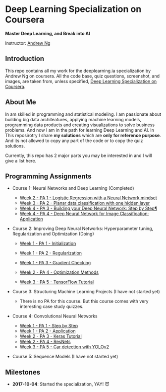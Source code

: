 # Deep Learning Specialization on Coursera

**Master Deep Learning, and Break into AI**

Instructor: [Andrew Ng](http://www.andrewng.org/)

## Introduction

This repo contains all my work for the deeplearning.ia specialization by Andrew Ng on coursera. All the code base, quiz questions, screenshot, and images, are taken from, unless specified, [Deep Learning Specialization on Coursera](https://www.coursera.org/specializations/deep-learning).

## About Me

In am skilled in programming and statistical modeling. I am passionate about building big data architeatures, applying machine learning models, programming data products and creating visualizations to solve business problems. And now I am in the path for learning Deep Learning and AI. In This reposirotry I share **my solutions** which are **only for reference purpose**. And its not allowed to copy any part of the code or to copy the quiz solutions.

Currently, this repo has 2 major parts you may be interested in and I will give a list here.

## Programming Assignments

- Course 1: Neural Networks and Deep Learning (Completed)

  - [Week 2 - PA 1 - Logistic Regression with a Neural Network mindset](https://github.com/marcusos/deeplearning-ai-coursera/blob/master/Course%201%20-%20Neural%20Networks%20and%20Deep%20Learning/Week%202%20-%20Neural%20Networks%20Basics/Logistic%20Regression%20as%20a%20Neural%20Network/Logistic%20Regression%20with%20a%20Neural%20Network%20mindset%20v4.ipynb)
  - [Week 3 - PA 2 - Planar data classification with one hidden layer](https://github.com/marcusos/deeplearning-ai-coursera/blob/master/Course%201%20-%20Neural%20Networks%20and%20Deep%20Learning/Week%203%20-%20Shallow%20neural%20networks/Planar%20data%20classification%20with%20one%20hidden%20layer/Planar%20data%20classification%20with%20one%20hidden%20layer%20v4.ipynb)
  - [Week 4 - PA 3 - Building your Deep Neural Network: Step by Step¶](https://github.com/marcusos/deeplearning-ai-coursera/blob/master/Course%201%20-%20Neural%20Networks%20and%20Deep%20Learning/Week%204%20-%20Deep%20Neural%20Networks/Building%20your%20Deep%20Neural%20Network%20-%20Step%20by%20Step/Building%20your%20Deep%20Neural%20Network%20-%20Step%20by%20Step%20v5.ipynb)
  - [Week 4 - PA 4 - Deep Neural Network for Image Classification: Application](https://github.com/marcusos/deeplearning-ai-coursera/blob/master/Course%201%20-%20Neural%20Networks%20and%20Deep%20Learning/Week%204%20-%20Deep%20Neural%20Networks/Deep%20Neural%20Newtor%20Application%20-%20Image%20Classification/Deep%20Neural%20Network%20-%20Application%20v3.ipynb)

- Course 2: Improving Deep Neural Networks: Hyperparameter tuning, Regularization and Optimization (Doing)
  - [Week 1 - PA 1 - Initialization](https://github.com/marcusos/deeplearning-ai-coursera/blob/master/Course%202%20-%20Improving%20Deep%20Neural%20Networks%20Hyperparameter%20tuning%2C%20Regularization%20and%20Optimization/Week%201%20-%20Practical%20aspects%20of%20Deep%20Learning/Initialization/Initialization.ipynb)
  - [Week 1 - PA 2 - Regularization](https://github.com/marcusos/deeplearning-ai-coursera/blob/master/Course%202%20-%20Improving%20Deep%20Neural%20Networks%20Hyperparameter%20tuning%2C%20Regularization%20and%20Optimization/Week%201%20-%20Practical%20aspects%20of%20Deep%20Learning/Regularization/Regularizatio.ipynb)
  - [Week 1 - PA 3 - Gradient Checking](https://github.com/marcusos/deeplearning-ai-coursera/blob/master/Course%202%20-%20Improving%20Deep%20Neural%20Networks%20Hyperparameter%20tuning%2C%20Regularization%20and%20Optimization/Week%201%20-%20Practical%20aspects%20of%20Deep%20Learning/Gradient%20Checking/Gradient%20Checking.ipynb)

  - [Week 2 - PA 4 - Optimization Methods](https://github.com/marcusos/deeplearning-ai-coursera/blob/master/Course%202%20-%20Improving%20Deep%20Neural%20Networks%20Hyperparameter%20tuning%2C%20Regularization%20and%20Optimization/Week%202%20-%20Optimization%20algorithms/Optimization%2Bmethods.ipynb)
  - [Week 3 - PA 5 - TensorFlow Tutorial](https://github.com/marcusos/deeplearning-ai-coursera/blob/master/Course%202%20-%20Improving%20Deep%20Neural%20Networks%20Hyperparameter%20tuning%2C%20Regularization%20and%20Optimization/Week%203%20-%20Hyp.%20tuning%2C%20Batch%20Normal%20Frameworks/Tensorflow%2BTutorial.ipynb)
  
- Course 3: Structuring Machine Learning Projects (I have not started yet)

  - There is no PA for this course. But this course comes with very interesting case study quizzes.
  
- Course 4: Convolutional Neural Networks
  - [Week 1 - PA 1 - Step by Step](https://github.com/marcusos/deeplearning-ai-coursera/blob/master/Course%204%20-%20Convolutional%20Neural%20Networks/Week%201%20-%20Foundations%20of%20Convolutional%20Neural%20Networks/Convolution%2Bmodel%2B-%2BStep%2Bby%2BStep%2B-%2Bv2.ipynb)
  - [Week 1 - PA 2 - Application ](https://github.com/marcusos/deeplearning-ai-coursera/blob/master/Course%204%20-%20Convolutional%20Neural%20Networks/Week%201%20-%20Foundations%20of%20Convolutional%20Neural%20Networks/Convolution%2Bmodel%2B-%2BApplication%2B-%2Bv1.ipynb)
  - [Week 2 - PA 3 - Keras Tutorial](https://github.com/marcusos/deeplearning-ai-coursera/blob/master/Course%204%20-%20Convolutional%20Neural%20Networks/Week%202%20-%20Deep%20convolutional%20models%20case%20studies/KerasTutorial/Keras%2B-%2BTutorial%2B-%2BHappy%2BHouse%2Bv2.ipynb)
  - [Week 2 - PA 4 - ResNets ](https://github.com/marcusos/deeplearning-ai-coursera/blob/master/Course%204%20-%20Convolutional%20Neural%20Networks/Week%202%20-%20Deep%20convolutional%20models%20case%20studies/ResNets/Residual%2BNetworks%2B-%2Bv2.ipynb)
  - [Week 3 - PA 5 - Car detection with YOLOv2 ](https://github.com/marcusos/deeplearning-ai-coursera/blob/master/Course%204%20-%20Convolutional%20Neural%20Networks/Week%203%20%20-%20Car%20detection%20for%20Autonomous%20Driving/Autonomous%2Bdriving%2Bapplication%2B-%2BCar%2Bdetection%2B-%2Bv1.ipynb)
  
- Course 5: Sequence Models (I have not started yet)

<!---
## Quiz Solutions
- [Course 1: Neural Networks and Deep Learning](https://github.com/marcusos/deeplearning-ai-coursera/tree/master/Course%201%20-%20Neural%20Networks%20and%20Deep%20Learning/Practice%20Questions)
- [Course 2: Improving Deep Neural Networks: Hyperparameter tuning, Regularization and Optimization](https://github.com/marcusos/deeplearning-ai-coursera/tree/master/Course%202%20-%20Improving%20Deep%20Neural%20Networks%20Hyperparameter%20tuning%2C%20Regularization%20and%20Optimization/Practice%20Questions)
- Course 3: Structuring Machine Learning Projects
- Course 4: Convolutional Neural Networks
- Course 5: Sequence Models
-->

## Milestones

  - **2017-10-04**: Started the specialization, YAY! 😈

